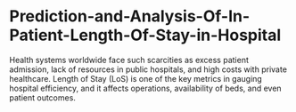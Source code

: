 # Prediction-and-Analysis-Of-In-Patient-Length-Of-Stay-in-Hospital
Health systems worldwide face such scarcities as excess patient  admission, lack of resources in public hospitals, and high costs with private  healthcare. Length of Stay (LoS) is one of the key metrics in gauging hospital  efficiency, and it affects operations, availability of beds, and even patient  outcomes. 
